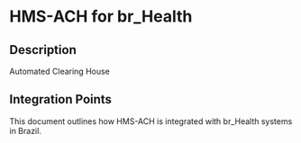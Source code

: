 # HMS-ACH for br_Health

## Description

Automated Clearing House

## Integration Points

This document outlines how HMS-ACH is integrated with br_Health systems in Brazil.
